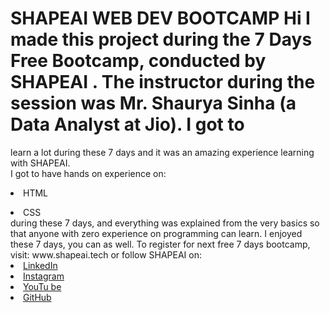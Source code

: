 # SHAPEAI WEB DEV BOOTCAMP Hi I made this project during the 7 Days Free Bootcamp, conducted by <b> SHAPEAI </b>. The instructor during the session was Mr. Shaurya Sinha (a Data Analyst at Jio). I got to
learn a lot during these 7 days and it was an amazing experience learning with SHAPEAI. <br>I got to have hands on experience on: <li>HTML
<li>CSS
<br>during these 7 days, and everything was explained from the very basics so that anyone with zero experience on programming can learn.
I enjoyed these 7 days, you can as well. To register for next free 7 days bootcamp, visit: www.shapeai.tech
or follow SHAPEAI on: <li><a href="https://in.linkedin.com/company/shapeai">LinkedIn</a> <li><a href="https://www.instagram.com/shape.ai/?hl=en">Instagram</a> <li><a href="https://www.youtube.com/channel/UCTUvDLTW9meuDXWcbmISPdA">YouTu
be</a> <li><a href="https://github.com/shapeai">GitHub</a>
